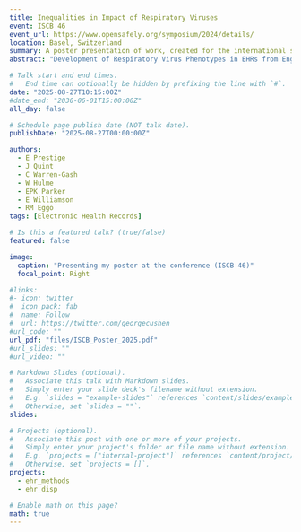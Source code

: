 ```yaml
---
title: Inequalities in Impact of Respiratory Viruses
event: ISCB 46
event_url: https://www.opensafely.org/symposium/2024/details/
location: Basel, Switzerland
summary: A poster presentation of work, created for the international society of clinical biostatistics (ISCB)
abstract: "Development of Respiratory Virus Phenotypes in EHRs from England Using OpenSAFELY"

# Talk start and end times.
#   End time can optionally be hidden by prefixing the line with `#`.
date: "2025-08-27T10:15:00Z"
#date_end: "2030-06-01T15:00:00Z"
all_day: false

# Schedule page publish date (NOT talk date).
publishDate: "2025-08-27T00:00:00Z"

authors:
  - E Prestige
  - J Quint
  - C Warren-Gash
  - W Hulme
  - EPK Parker
  - E Williamson
  - RM Eggo
tags: [Electronic Health Records]

# Is this a featured talk? (true/false)
featured: false

image:
  caption: "Presenting my poster at the conference (ISCB 46)"
  focal_point: Right

#links:
#- icon: twitter
#  icon_pack: fab
#  name: Follow
#  url: https://twitter.com/georgecushen
#url_code: ""
url_pdf: "files/ISCB_Poster_2025.pdf"
#url_slides: ""
#url_video: ""

# Markdown Slides (optional).
#   Associate this talk with Markdown slides.
#   Simply enter your slide deck's filename without extension.
#   E.g. `slides = "example-slides"` references `content/slides/example-slides.md`.
#   Otherwise, set `slides = ""`.
slides:

# Projects (optional).
#   Associate this post with one or more of your projects.
#   Simply enter your project's folder or file name without extension.
#   E.g. `projects = ["internal-project"]` references `content/project/deep-learning/index.md`.
#   Otherwise, set `projects = []`.
projects:
  - ehr_methods
  - ehr_disp

# Enable math on this page?
math: true
---
```

